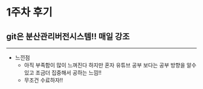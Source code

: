 # 1주차 후기

## git은 분산관리버전시스템!! 매일 강조
***
* 느낀점
  * 아직 부족함이 많이 느껴진다 하지만 혼자 유튜브 공부 보다는 공부 방향을 알수 있고 조금더 집중해서 공하는 느낌!!
  * 무조건 수료하자!!
